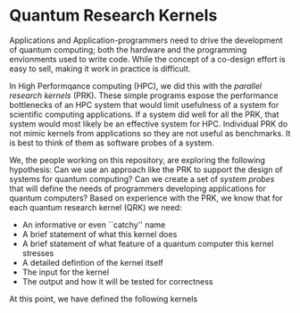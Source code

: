 # Quantum Research Kernels

Applications and Application-programmers need to drive the development of quantum computing; both the hardware and the programming envionments used to write code.  While the concept of a co-design effort is easy to sell, making it work in practice is difficult.

In High Performqance computing (HPC), we did this with the *parallel research kernels* (PRK).  These simple programs expose the performance bottlenecks of an HPC system that would limit usefulness of a system for scientific computing applications.  If a system did well for all the PRK, that system would most likely be an effective system for HPC. Individual PRK do not mimic kernels from applications so they are not useful as benchmarks.  It is best to think of them as software probes of a system.

We, the people working on this repository, are exploring the following hypothesis:  Can we use an approach like the PRK to support the design of systems for quantum computing?   Can we create a set of *system probes* that will define the needs of programmers developing applications for quantum computers?  Based on experience with the PRK, we know that for each quantum research kernel (QRK) we need:

* An informative or even ``catchy'' name
* A brief statement of what this kernel does
* A brief statement of what feature of a quantum computer this kernel stresses
* A detailed defintion of the kernel itself
* The input for the kernel
* The output and how it will be tested for correctness

At this point, we have defined the following kernels

